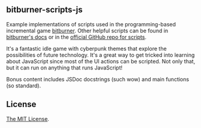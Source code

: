 ## bitburner-scripts-js

Example implementations of scripts used in the programming-based incremental game [bitburner](https://github.com/danielyxie/bitburner#readme). 
Other helpful scripts can be found in [bitburner's docs](https://bitburner.readthedocs.io/en/latest/guidesandtips.html) or in the 
[official GitHub repo for scripts](https://github.com/bitburner-official/bitburner-scripts#readme).

It's a fantastic idle game with cyberpunk themes that explore the possibilities of future technology. It's a great way to get tricked into learning about JavaScript since most of the UI actions can be scripted. Not only that, but it can run on anything that runs JavaScript!

Bonus content includes JSDoc docstrings (such wow) and main functions (so standard).

## License
[The MIT License](LICENSE).